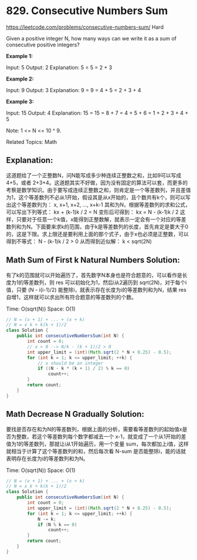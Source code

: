 # 829. Consecutive Numbers Sum
<https://leetcode.com/problems/consecutive-numbers-sum/>
Hard

Given a positive integer N, how many ways can we write it as a sum of consecutive positive integers?

**Example 1:**

Input: 5
Output: 2
Explanation: 5 = 5 = 2 + 3

**Example 2:**

Input: 9
Output: 3
Explanation: 9 = 9 = 4 + 5 = 2 + 3 + 4

**Example 3:**

Input: 15
Output: 4
Explanation: 15 = 15 = 8 + 7 = 4 + 5 + 6 = 1 + 2 + 3 + 4 + 5

Note: 1 <= N <= 10 ^ 9.

Related Topics: Math

## Explanation: 
这道题给了一个正整数N，问N能写成多少种连续正整数之和，比如9可以写成 4+5，或者 2+3+4。这道题其实不好做，因为没有固定的算法可以套，而更多的考察是数学知识。由于要写成连续正整数之和，则肯定是一个等差数列，并且差值为1，这个等差数列不必从1开始，假设其是从x开始的，且个数共有k个，则可以写出这个等差数列为：
    x, x+1, x+2, ..., x+k-1
其和为N，根据等差数列的求和公式，可以写出下列等式：
    kx + (k-1)k / 2 = N
变形后可得到：
    kx = N - (k-1)k / 2
这样，只要对于任意一个k值，x能得到正整数解，就表示一定会有一个对应的等差数列和为N。下面要来求k的范围，由于k是等差数列的长度，首先肯定是要大于0的，这是下限。求上限还是要利用上面的那个式子，由于x也必须是正整数，可以得到不等式：
    N - (k-1)k / 2 > 0
从而得到近似解：
    k < sqrt(2N)

## Math Sum of First k Natural Numbers Solution: 
有了k的范围就可以开始遍历了，首先数字N本身也是符合题意的，可以看作是长度为1的等差数列，则 res 可以初始化为1，然后i从2遍历到 sqrt(2N)，对于每个i值，只要 (N - i(i-1)/2) 能整除i，就表示存在长度为i的等差数列和为N，结果 res 自增1，这样就可以求出所有符合题意的等差数列的个数。

Time: O(sqrt(N))
Space: O(1)

```java
// N = (x + 1) + ... + (x + k)
// N = x k + k(k + 1)/2
class Solution {
    public int consecutiveNumbersSum(int N) {
        int count = 0;
        // x > 0 --> N/k - (k + 1)/2 > 0
        int upper_limit = (int)(Math.sqrt(2 * N + 0.25) - 0.5);
        for (int k = 1; k <= upper_limit; ++k) {
            // x should be an integer
            if ((N - k * (k + 1) / 2) % k == 0)
                count++;
        }
        return count;
    }
}
```

## Math Decrease N Gradually Solution: 
要找是否存在和为N的等差数列，根据上面的分析，需要看等差数列的起始值x是否为整数，若这个等差数列每个数字都减去一个 x-1，就变成了一个从1开始的差值为1的等差数列，那就让i从1开始遍历，用一个变量 sum，每次都加上i值，这样就相当于计算了这个等差数列的和，然后每次看 N-sum 是否能整除i，能的话就表明存在长度为i的等差数列和为N。

Time: O(sqrt(N))
Space: O(1)

```java
// N = (x + 1) + ... + (x + k)
// N = x k + k(k + 1)/2
class Solution {
    public int consecutiveNumbersSum(int N) {
        int count = 0;
        int upper_limit = (int)(Math.sqrt(2 * N + 0.25) - 0.5);
        for (int k = 1; k <= upper_limit; ++k) {
            N -= k;
            if (N % k == 0)
                count++;
        }
        return count;
    }
}
```